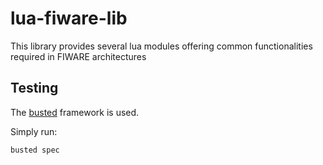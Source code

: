 # lua-fiware-lib

This library provides several lua modules offering 
common functionalities required in FIWARE architectures


## Testing

The [busted](http://olivinelabs.com/busted/) framework is used. 

Simply run:
```shell
busted spec
```
